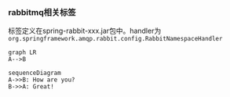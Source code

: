 ### rabbitmq相关标签
标签定义在spring-rabbit-xxx.jar包中。handler为`org.springframework.amqp.rabbit.config.RabbitNamespaceHandler`

```
graph LR
A-->B
```

```
sequenceDiagram
A->>B: How are you?
B->>A: Great!
```
